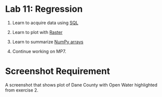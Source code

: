 # Lab 11: Regression

1. Learn to acquire data using [SQL](./SQL.md)

2. Learn to plot with [Raster](./raster.md)

3. Learn to summarize [NumPy arrays](./counting-cells.md)

4. Continue working on MP7.

# Screenshot Requirement

A screenshot that shows plot of Dane County with Open Water highlighted from exercise 2.